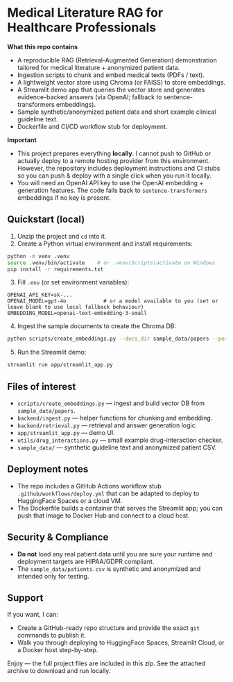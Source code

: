# Medical Literature RAG for Healthcare Professionals

**What this repo contains**
- A reproducible RAG (Retrieval-Augmented Generation) demonstration tailored for medical literature + anonymized patient data.
- Ingestion scripts to chunk and embed medical texts (PDFs / text).
- A lightweight vector store using Chroma (or FAISS) to store embeddings.
- A Streamlit demo app that queries the vector store and generates evidence-backed answers (via OpenAI; fallback to sentence-transformers embeddings).
- Sample synthetic/anonymized patient data and short example clinical guideline text.
- Dockerfile and CI/CD workflow stub for deployment.

**Important**
- This project prepares everything **locally**. I cannot push to GitHub or actually deploy to a remote hosting provider from this environment. However, the repository includes deployment instructions and CI stubs so you can push & deploy with a single click when you run it locally.
- You will need an OpenAI API key to use the OpenAI embedding + generation features. The code falls back to `sentence-transformers` embeddings if no key is present.

## Quickstart (local)
1. Unzip the project and `cd` into it.
2. Create a Python virtual environment and install requirements:
```bash
python -m venv .venv
source .venv/bin/activate    # or .venv\Scripts\activate on Windows
pip install -r requirements.txt
```
3. Fill `.env` (or set environment variables):
```
OPENAI_API_KEY=sk-...
OPENAI_MODEL=gpt-4o            # or a model available to you (set or leave blank to use local fallback behaviour)
EMBEDDING_MODEL=openai-text-embedding-3-small
```
4. Ingest the sample documents to create the Chroma DB:
```bash
python scripts/create_embeddings.py --docs_dir sample_data/papers --persist_dir ./chroma_db
```
5. Run the Streamlit demo:
```bash
streamlit run app/streamlit_app.py
```

## Files of interest
- `scripts/create_embeddings.py` — ingest and build vector DB from `sample_data/papers`.
- `backend/ingest.py` — helper functions for chunking and embedding.
- `backend/retrieval.py` — retrieval and answer generation logic.
- `app/streamlit_app.py` — demo UI.
- `utils/drug_interactions.py` — small example drug-interaction checker.
- `sample_data/` — synthetic guideline text and anonymized patient CSV.

## Deployment notes
- The repo includes a GitHub Actions workflow stub `.github/workflows/deploy.yml` that can be adapted to deploy to HuggingFace Spaces or a cloud VM.
- The Dockerfile builds a container that serves the Streamlit app; you can push that image to Docker Hub and connect to a cloud host.

## Security & Compliance
- **Do not** load any real patient data until you are sure your runtime and deployment targets are HIPAA/GDPR compliant.
- The `sample_data/patients.csv` is synthetic and anonymized and intended only for testing.

## Support
If you want, I can:
- Create a GitHub-ready repo structure and provide the exact `git` commands to publish it.
- Walk you through deploying to HuggingFace Spaces, Streamlit Cloud, or a Docker host step-by-step.

Enjoy — the full project files are included in this zip. See the attached archive to download and run locally.
